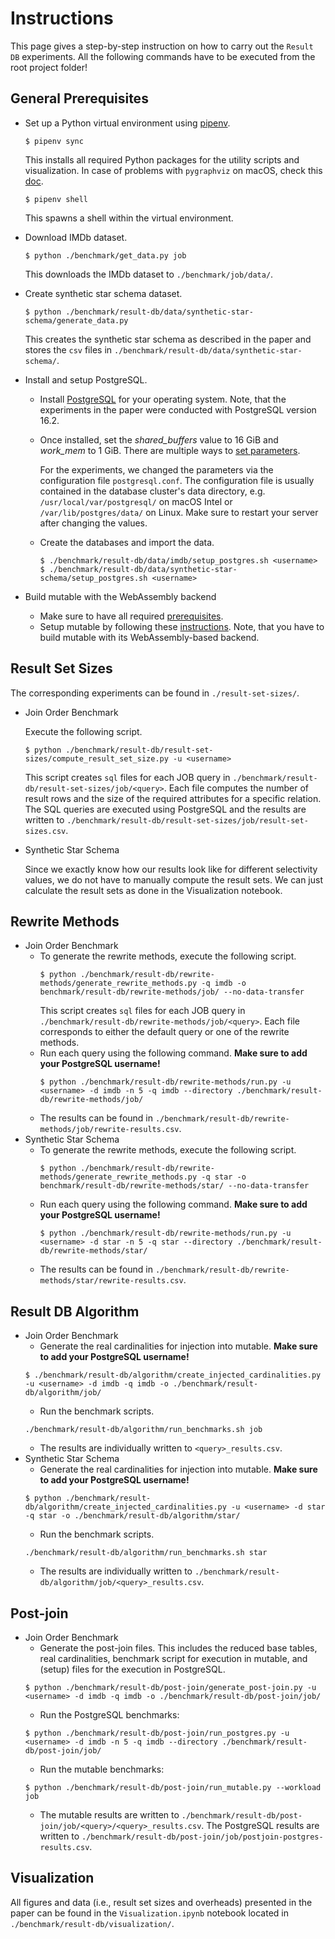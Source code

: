 # Instructions
This page gives a step-by-step instruction on how to carry out the `Result DB` experiments.
All the following commands have to be executed from the root project folder!

## General Prerequisites
* Set up a Python virtual environment using [pipenv](https://pipenv.pypa.io/en/latest/).
    ```console
    $ pipenv sync
    ```
    This installs all required Python packages for the utility scripts and visualization.
    In case of problems with `pygraphviz` on macOS, check this [doc](https://github.com/BigDataAnalyticsGroup/mutable-ResultDB/blob/main/doc/preliminaries.md#pipenv).

    ```console
    $ pipenv shell
    ```
    This spawns a shell within the virtual environment.

* Download IMDb dataset.
    ```console
    $ python ./benchmark/get_data.py job
    ```
    This downloads the IMDb dataset to `./benchmark/job/data/`.

* Create synthetic star schema dataset.
    ```console
    $ python ./benchmark/result-db/data/synthetic-star-schema/generate_data.py
    ```
    This creates the synthetic star schema as described in the paper and stores the `csv` files in
    `./benchmark/result-db/data/synthetic-star-schema/`.

* Install and setup PostgreSQL.
    - Install [PostgreSQL](https://www.postgresql.org/) for your operating system. Note, that the experiments in the paper
    were conducted with PostgreSQL version 16.2.

    - Once installed, set the _shared\_buffers_ value to 16 GiB and _work\_mem_ to 1 GiB. There are multiple ways to [set parameters](https://www.postgresql.org/docs/current/config-setting.html).

        For the experiments, we changed the parameters via the configuration file `postgresql.conf`.
        The configuration file is usually contained in the database cluster's data directory, e.g. `/usr/local/var/postgresql/` on macOS Intel or `/var/lib/postgres/data/` on Linux.
        Make sure to restart your server after changing the values.

    - Create the databases and import the data.
        ```console
        $ ./benchmark/result-db/data/imdb/setup_postgres.sh <username>
        $ ./benchmark/result-db/data/synthetic-star-schema/setup_postgres.sh <username>
        ```

* Build mutable with the WebAssembly backend
    - Make sure to have all required [prerequisites](https://github.com/BigDataAnalyticsGroup/mutable-ResultDB/blob/main/doc/preliminaries.md).
    - Setup mutable by following these
      [instructions](https://github.com/BigDataAnalyticsGroup/mutable-ResultDB/blob/main/doc/setup.md#build-mutable).
      Note, that you have to build mutable with its WebAssembly-based backend.

## Result Set Sizes
The corresponding experiments can be found in `./result-set-sizes/`.
* Join Order Benchmark

    Execute the following script.
    ```console
    $ python ./benchmark/result-db/result-set-sizes/compute_result_set_size.py -u <username>
    ```
    This script creates `sql` files for each JOB query in `./benchmark/result-db/result-set-sizes/job/<query>`.
    Each file computes the number of result rows and the size of the required attributes for a specific relation.
    The SQL queries are executed using PostgreSQL and the results are written to
    `./benchmark/result-db/result-set-sizes/job/result-set-sizes.csv`.
* Synthetic Star Schema

    Since we exactly know how our results look like for different selectivity values, we do not have to manually
      compute the result sets. We can just calculate the result sets as done in the Visualization notebook.

## Rewrite Methods
* Join Order Benchmark
    - To generate the rewrite methods, execute the following script.
        ```console
        $ python ./benchmark/result-db/rewrite-methods/generate_rewrite_methods.py -q imdb -o benchmark/result-db/rewrite-methods/job/ --no-data-transfer
        ```
        This script creates `sql` files for each JOB query in `./benchmark/result-db/rewrite-methods/job/<query>`.
        Each file corresponds to either the default query or one of the rewrite methods.
    - Run each query using the following command. **Make sure to add your PostgreSQL username!**
        ```console
        $ python ./benchmark/result-db/rewrite-methods/run.py -u <username> -d imdb -n 5 -q imdb --directory ./benchmark/result-db/rewrite-methods/job/
        ```
    - The results can be found in `./benchmark/result-db/rewrite-methods/job/rewrite-results.csv`.
* Synthetic Star Schema
    - To generate the rewrite methods, execute the following script.
        ```console
        $ python ./benchmark/result-db/rewrite-methods/generate_rewrite_methods.py -q star -o benchmark/result-db/rewrite-methods/star/ --no-data-transfer
        ```
    - Run each query using the following command. **Make sure to add your PostgreSQL username!**
        ```console
        $ python ./benchmark/result-db/rewrite-methods/run.py -u <username> -d star -n 5 -q star --directory ./benchmark/result-db/rewrite-methods/star/
        ```
    - The results can be found in `./benchmark/result-db/rewrite-methods/star/rewrite-results.csv`.

## Result DB Algorithm
* Join Order Benchmark
    - Generate the real cardinalities for injection into mutable. **Make sure to add your PostgreSQL username!**
    ```console
    $ ./benchmark/result-db/algorithm/create_injected_cardinalities.py -u <username> -d imdb -q imdb -o ./benchmark/result-db/algorithm/job/
    ```
    - Run the benchmark scripts.
    ```console
    ./benchmark/result-db/algorithm/run_benchmarks.sh job
    ```
    - The results are individually written to `<query>_results.csv`.
* Synthetic Star Schema
    - Generate the real cardinalities for injection into mutable. **Make sure to add your PostgreSQL username!**
    ```console
    $ python ./benchmark/result-db/algorithm/create_injected_cardinalities.py -u <username> -d star -q star -o ./benchmark/result-db/algorithm/star/
    ```
    - Run the benchmark scripts.
    ```console
    ./benchmark/result-db/algorithm/run_benchmarks.sh star
    ```
    - The results are individually written to `./benchmark/result-db/algorithm/job/<query>_results.csv`.

## Post-join
* Join Order Benchmark
    - Generate the post-join files. This includes the reduced base tables, real cardinalities, benchmark script for
      execution in mutable, and (setup) files for the execution in PostgreSQL.
    ```console
    $ python ./benchmark/result-db/post-join/generate_post-join.py -u <username> -d imdb -q imdb -o ./benchmark/result-db/post-join/job/
    ```
    - Run the PostgreSQL benchmarks:
    ```console
    $ python ./benchmark/result-db/post-join/run_postgres.py -u <username> -d imdb -n 5 -q imdb --directory ./benchmark/result-db/post-join/job/
    ```
    - Run the mutable benchmarks:
    ```console
    $ python ./benchmark/result-db/post-join/run_mutable.py --workload job
    ```
    - The mutable results are written to `./benchmark/result-db/post-join/job/<query>/<query>_results.csv`. The
      PostgreSQL results are written to `./benchmark/result-db/post-join/job/postjoin-postgres-results.csv`.

## Visualization
All figures and data (i.e., result set sizes and overheads) presented in the paper can be found in the `Visualization.ipynb` notebook located in `./benchmark/result-db/visualization/`.
